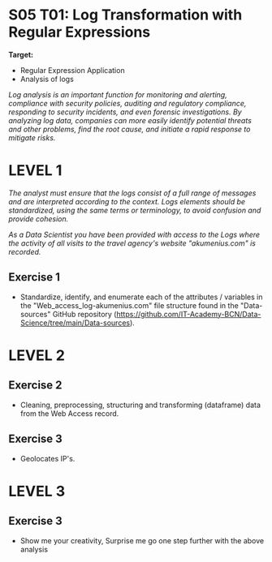 # S05 T01: Log Transformation with Regular Expressions

**Target:**
  * Regular Expression Application
  * Analysis of logs

_Log analysis is an important function for monitoring and alerting, compliance with security policies, auditing and regulatory compliance, responding to security incidents, and even forensic investigations. By analyzing log data, companies can more easily identify potential threats and other problems, find the root cause, and initiate a rapid response to mitigate risks._

# LEVEL 1
_The analyst must ensure that the logs consist of a full range of messages and are interpreted according to the context. Logs elements should be standardized, using the same terms or terminology, to avoid confusion and provide cohesion._

_As a Data Scientist you have been provided with access to the Logs where the activity of all visits to the travel agency's website "akumenius.com" is recorded._

## Exercise 1
  - Standardize, identify, and enumerate each of the attributes / variables in the "Web_access_log-akumenius.com" file structure found in the "Data-sources" GitHub repository (https://github.com/IT-Academy-BCN/Data-Science/tree/main/Data-sources).

  
 # LEVEL 2
  
 ## Exercise 2
   - Cleaning, preprocessing, structuring and transforming (dataframe) data from the Web Access record.

 ## Exercise 3
  - Geolocates IP's.

  
 # LEVEL 3
  
 ## Exercise 3
  - Show me your creativity, Surprise me go one step further with the above analysis
